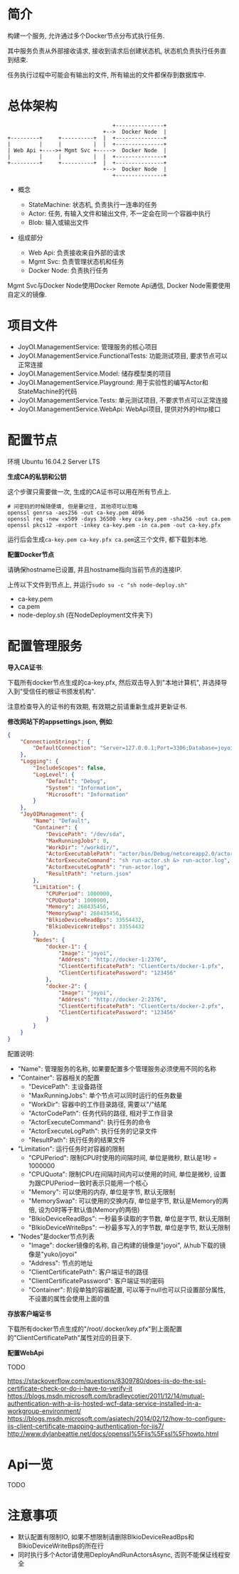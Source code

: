 ﻿# 简介

构建一个服务, 允许通过多个Docker节点分布式执行任务.

其中服务负责从外部接收请求, 接收到请求后创建状态机, 状态机负责执行任务直到结束.

任务执行过程中可能会有输出的文件, 所有输出的文件都保存到数据库中.

# 总体架构

``` text
                                 +---------------+
                              +-->  Docker Node  |
+---------+     +----------+  |  +---------------+
|         |     |          |  |  +---------------+
| Web Api +---->+ Mgmt Svc +----->  Docker Node  |
|         |     |          |  |  +---------------+
+---------+     +----------+  |  +---------------+
                              +-->  Docker Node  |
                                 +---------------+
```

- 概念
  - StateMachine: 状态机, 负责执行一连串的任务
  - Actor: 任务, 有输入文件和输出文件, 不一定会在同一个容器中执行
  - Blob: 输入或输出文件

- 组成部分
  - Web Api: 负责接收来自外部的请求
  - Mgmt Svc: 负责管理状态机和任务
  - Docker Node: 负责执行任务

Mgmt Svc与Docker Node使用Docker Remote Api通信, Docker Node需要使用自定义的镜像.

# 项目文件

- JoyOI.ManagementService: 管理服务的核心项目
- JoyOI.ManagementService.FunctionalTests: 功能测试项目, 要求节点可以正常连接
- JoyOI.ManagementService.Model: 储存模型类的项目
- JoyOI.ManagementService.Playground: 用于实验性的编写Actor和StateMachine的代码
- JoyOI.ManagementService.Tests: 单元测试项目, 不要求节点可以正常连接
- JoyOI.ManagementService.WebApi: WebApi项目, 提供对外的Http接口

# 配置节点

环境 Ubuntu 16.04.2 Server LTS

**生成CA的私钥和公钥**

这个步骤只需要做一次, 生成的CA证书可以用在所有节点上.

``` text
# 问密码的时候随便填, 但是要记住, 其他项可以忽略
openssl genrsa -aes256 -out ca-key.pem 4096
openssl req -new -x509 -days 36500 -key ca-key.pem -sha256 -out ca.pem
openssl pkcs12 -export -inkey ca-key.pem -in ca.pem -out ca-key.pfx
```

运行后会生成`ca-key.pem ca-key.pfx ca.pem`这三个文件, 都下载到本地.

**配置Docker节点**

请确保hostname已设置, 并且hostname指向当前节点的连接IP.

上传以下文件到节点上, 并运行`sudo su -c "sh node-deploy.sh"`

- ca-key.pem
- ca.pem
- node-deploy.sh (在NodeDeployment文件夹下)

# 配置管理服务

**导入CA证书**:

下载所有docker节点生成的ca-key.pfx, 然后双击导入到"本地计算机", 并选择导入到"受信任的根证书颁发机构".

注意检查导入的证书的有效期, 有效期之前请重新生成并更新证书.

**修改网站下的appsettings.json, 例如**:

``` json
{
	"ConnectionStrings": {
		"DefaultConnection": "Server=127.0.0.1;Port=3306;Database=joyoi;User Id=root;Password=123456;"
	},
	"Logging": {
		"IncludeScopes": false,
		"LogLevel": {
			"Default": "Debug",
			"System": "Information",
			"Microsoft": "Information"
		}
	},
	"JoyOIManagement": {
		"Name": "Default",
		"Container": {
			"DevicePath": "/dev/sda",
			"MaxRunningJobs": 8,
			"WorkDir": "/workdir/",
			"ActorExecutablePath": "actor/bin/Debug/netcoreapp2.0/actor.dll",
			"ActorExecuteCommand": "sh run-actor.sh &> run-actor.log",
			"ActorExecuteLogPath": "run-actor.log",
			"ResultPath": "return.json"
		},
		"Limitation": {
			"CPUPeriod": 1000000,
			"CPUQuota": 1000000,
			"Memory": 268435456,
			"MemorySwap": 268435456,
			"BlkioDeviceReadBps": 33554432,
			"BlkioDeviceWriteBps": 33554432
		},
		"Nodes": {
			"docker-1": {
				"Image": "joyoi",
				"Address": "http://docker-1:2376",
				"ClientCertificatePath": "ClientCerts/docker-1.pfx",
				"ClientCertificatePassword": "123456"
			},
			"docker-2": {
				"Image": "joyoi",
				"Address": "http://docker-2:2376",
				"ClientCertificatePath": "ClientCerts/docker-2.pfx",
				"ClientCertificatePassword": "123456"
			}
		}
	}
}
```

配置说明:

- "Name": 管理服务的名称, 如果要配置多个管理服务必须使用不同的名称
- "Container": 容器相关的配置
  - "DevicePath": 主设备路径
  - "MaxRunningJobs": 单个节点可以同时运行的任务数量
  - "WorkDir": 容器中的工作目录路径, 需要以"/"结尾
  - "ActorCodePath": 任务代码的路径, 相对于工作目录
  - "ActorExecuteCommand": 执行任务的命令
  - "ActorExecuteLogPath": 执行任务的记录文件
  - "ResultPath": 执行任务的结果文件
- "Limitation": 运行任务时对容器的限制
  - "CPUPeriod": 限制CPU时使用的间隔时间, 单位是微秒, 默认是1秒 = 1000000
  - "CPUQuota": 限制CPU在间隔时间内可以使用的时间, 单位是微秒, 设置为跟CPUPeriod一致时表示只能用一个核心
  - "Memory": 可以使用的内存, 单位是字节, 默认无限制
  - "MemorySwap": 可以使用的交换内存, 单位是字节, 默认是Memory的两倍, 设为0时等于默认值(Memory的两倍)
  - "BlkioDeviceReadBps": 一秒最多读取的字节数, 单位是字节, 默认无限制
  - "BlkioDeviceWriteBps": 一秒最多写入的字节数, 单位是字节, 默认无限制
- "Nodes"是docker节点列表
  - "Image": docker镜像的名称, 自己构建的镜像是"joyoi", 从hub下载的镜像是"yuko/joyoi"
  - "Address": 节点的地址
  - "ClientCertificatePath": 客户端证书的路径
  - "ClientCertificatePassword": 客户端证书的密码
  - "Container": 阶段单独的容器配置, 可以等于null也可以只设置部分属性, 不设置的属性会使用上面的值

**存放客户端证书**

下载所有docker节点生成的"/root/.docker/key.pfx"到上面配置的"ClientCertificatePath"属性对应的目录下.

**配置WebApi**

TODO

https://stackoverflow.com/questions/8309780/does-iis-do-the-ssl-certificate-check-or-do-i-have-to-verify-it
https://blogs.msdn.microsoft.com/bradleycotier/2011/12/14/mutual-authentication-with-a-iis-hosted-wcf-data-service-installed-in-a-workgroup-environment/
https://blogs.msdn.microsoft.com/asiatech/2014/02/12/how-to-configure-iis-client-certificate-mapping-authentication-for-iis7/
http://www.dylanbeattie.net/docs/openssl%5Fiis%5Fssl%5Fhowto.html

# Api一览

TODO

# 注意事项

- 默认配置有限制IO, 如果不想限制请删除BlkioDeviceReadBps和BlkioDeviceWriteBps的所在行
- 同时执行多个Actor请使用DeployAndRunActorsAsync, 否则不能保证线程安全
